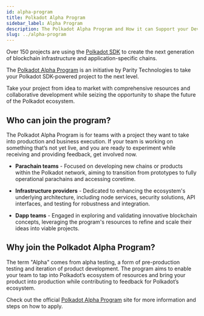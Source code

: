 ```yaml
---
id: alpha-program
title: Polkadot Alpha Program
sidebar_label: Alpha Program
description: The Polkadot Alpha Program and How it can Support your Development.
slug: ../alpha-program
---
```


Over 150 projects are using the [Polkadot SDK](https://github.com/paritytech/polkadot-sdk) to create
the next generation of blockchain infrastructure and application-specific chains.

The [Polkadot Alpha Program](https://polkadot.com/alpha-program) is an initiative by Parity
Technologies to take your Polkadot SDK-powered project to the next level.

Take your project from idea to market with comprehensive resources and collaborative development
while seizing the opportunity to shape the future of the Polkadot ecosystem.

## Who can join the program?

The Polkadot Alpha Program is for teams with a project they want to take into production and
business execution. If your team is working on something that’s not yet live, and you are ready to
experiment while receiving and providing feedback, get involved now.

- **Parachain teams** - Focused on developing new chains or products within the Polkadot network,
  aiming to transition from prototypes to fully operational parachains and accessing coretime.

- **Infrastructure providers** - Dedicated to enhancing the ecosystem's underlying architecture,
  including node services, security solutions, API interfaces, and testing for robustness and
  integration.

- **Dapp teams** - Engaged in exploring and validating innovative blockchain concepts, leveraging
  the program's resources to refine and scale their ideas into viable projects.

## Why join the Polkadot Alpha Program?

The term "Alpha" comes from alpha testing, a form of pre-production testing and iteration of product
development. The program aims to enable your team to tap into Polkadot’s ecosystem of resources and
bring your product into production while contributing to feedback for Polkadot’s ecosystem.

Check out the official [Polkadot Alpha Program](https://polkadot.com/alpha-program) site
for more information and steps on how to apply.
